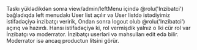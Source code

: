Taskı yüklədikdən sonra view/admin/leftMenu içində @rolu('Inzibatci') bağladıqda left menudakı User list açılır və User listdə istədiyimiz istifadəçiyə inzibatçı veririk, Ondan sonra logout olub @rolu('Inzibatci') açırıq və hazırdı. Hansı istifadəçiyə ki, rol vermişdik yalnız o  Iki cür rol var İnzibatçı və moderrator. İnzibatçı userləri və məhsulları edit edə bilir. Moderrator isə ancaq productun litsini görür. 







